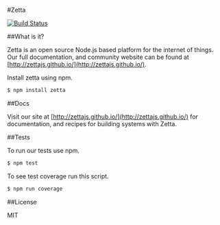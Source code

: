 #Zetta 

[![Build Status](https://travis-ci.org/zettajs/zetta.svg?branch=master)](https://travis-ci.org/zettajs/zetta) 

##What is it?

Zetta is an open source Node.js based platform for the internet of things. Our full documentation, and community website can be found at [http://zettajs.github.io/](http://zettajs.github.io/).

Install zetta using npm.

```bash
$ npm install zetta
```
##Docs

Visit our site at [http://zettajs.github.io/](http://zettajs.github.io/) for documentation, and recipes for building systems with Zetta. 

##Tests

To run our tests use npm. 

```bash
$ npm test
```

To see test coverage run this script.

```bash
$ npm run coverage
```

##License

MIT
